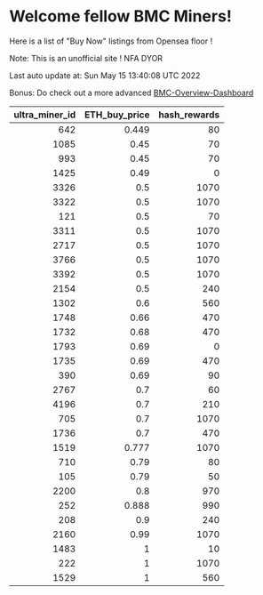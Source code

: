 # Welcome fellow BMC Miners!
Here is a list of "Buy Now" listings from Opensea floor !

Note: This is an unofficial site ! NFA DYOR

Last auto update at: Sun May 15 13:40:08 UTC 2022

Bonus: Do check out a more advanced [BMC-Overview-Dashboard](https://dune.com/defifunk/BMC-Overview-Dashboard)


|   ultra_miner_id |   ETH_buy_price |   hash_rewards |
|-----------------:|----------------:|---------------:|
|              642 |           0.449 |             80 |
|             1085 |           0.45  |             70 |
|              993 |           0.45  |             70 |
|             1425 |           0.49  |              0 |
|             3326 |           0.5   |           1070 |
|             3322 |           0.5   |           1070 |
|              121 |           0.5   |             70 |
|             3311 |           0.5   |           1070 |
|             2717 |           0.5   |           1070 |
|             3766 |           0.5   |           1070 |
|             3392 |           0.5   |           1070 |
|             2154 |           0.5   |            240 |
|             1302 |           0.6   |            560 |
|             1748 |           0.66  |            470 |
|             1732 |           0.68  |            470 |
|             1793 |           0.69  |              0 |
|             1735 |           0.69  |            470 |
|              390 |           0.69  |             90 |
|             2767 |           0.7   |             60 |
|             4196 |           0.7   |            210 |
|              705 |           0.7   |           1070 |
|             1736 |           0.7   |            470 |
|             1519 |           0.777 |           1070 |
|              710 |           0.79  |             80 |
|              105 |           0.79  |             50 |
|             2200 |           0.8   |            970 |
|              252 |           0.888 |            990 |
|              208 |           0.9   |            240 |
|             2160 |           0.99  |           1070 |
|             1483 |           1     |             10 |
|              222 |           1     |           1070 |
|             1529 |           1     |            560 |